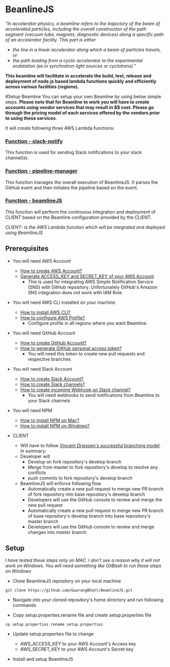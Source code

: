 # BeanlineJS
*"In accelerator physics, a beamline refers to the trajectory of the beam of accelerated particles, including the overall construction of the path segment (vacuum tube, magnets, diagnostic devices) along a specific path of an accelerator facility. This part is either*
  * *the line in a linear accelerator along which a beam of particles travels, or*
  * *the path leading from a cyclic accelerator to the experimental endstation (as in synchrotron light sources or cyclotrons)."*

**This beamline will facilitate in accelerate the build, test, release and deployment of node.js based lambda functions quickly and efficiently across various facilities (regions).**

#Setup Beamline
You can setup your own Beamline by using below simple steps. **Please note that for Beamline to work you will have to create accounts using vendor services that may result in $$ cost. Please go through the pricing model of each services offered by the vendors prior to using these services**.

It will create following three AWS Lambda functions:

### [Function - slack-notify](https://github.com/GaurangBhatt/BeamlineJS/blob/master/notification-line/README.md)
This function is used for sending Slack notifications to your slack channel(s).

### [Function - pipeline-manager](https://github.com/GaurangBhatt/BeamlineJS/blob/master/pipeline-manager/README.md)
This function manages the overall execution of BeamlineJS. It parses the GitHub event and then initiates the pipeline based on the event.

### [Function - beamlineJS](https://github.com/GaurangBhatt/BeamlineJS/blob/master/beamline/README.md)
This function will perform the continuous integration and deployment of CLIENT based on the Beamline configuration provided by the CLIENT.

*CLIENT- Is the AWS Lambda function which will be integrated and deployed using BeamlineJS*

## Prerequisites
* You will need AWS Account
  * [How to create AWS Account?](http://docs.aws.amazon.com/lambda/latest/dg/getting-started.html)
  * [Generate ACCESS_KEY and SECRET_KEY of your AWS Account](http://docs.aws.amazon.com/general/latest/gr/managing-aws-access-keys.html)
    * This is used for integrating AWS Simple Notification Service (SNS) with GitHub repository. Unfortunately GitHub's Amazon SNS integration does not work with IAM Role.

* You will need AWS CLI installed on your machine
  * [How to install AWS CLI?](http://docs.aws.amazon.com/cli/latest/userguide/installing.html)
  * [How to configure AWS Profile?](http://docs.aws.amazon.com/cli/latest/userguide/cli-chap-getting-started.html)
    * Configure profile in all regions where you want Beamline.

* You will need GitHub Account
  * [How to create GitHub Account?](https://help.github.com/articles/signing-up-for-a-new-github-account/)
  * [How to generate GitHub personal access token?](https://help.github.com/articles/creating-a-personal-access-token-for-the-command-line/)
    * You will need this token to create new pull requests and respective branches

* You will need Slack Account
  * [How to create Slack Account?](https://slack.com/create#email)
  * [How to create Slack channels?](https://get.slack.help/hc/en-us/articles/201402297-Create-a-channel)
  * [How to create incoming Webhook on Slack channel?](https://www.programmableweb.com/news/how-to-integrate-webhooks-slack-api/how-to/2015/10/20)
    * You will need webhooks to send notifications from Beamline to your Slack channels

* You will need NPM
   * [How to install NPM on Mac?](http://blog.teamtreehouse.com/install-node-js-npm-mac)
   * [How to install NPM on Windows?](http://blog.teamtreehouse.com/install-node-js-npm-windows)

* CLIENT
  * Will have to follow [Vincent Driessen's successful branching model](http://nvie.com/posts/a-successful-git-branching-model/).
  In summary:
  * Developer will
    - Develop on fork repository's develop branch
    - Merge from master to fork repository's develop to resolve any conflicts
    - push commits to fork repository's develop branch
  * BeamlineJS will enforce following flow
    - Automatically create a new pull request to merge new PR branch of fork repository into base repository's develop branch
    - Developers will use the GitHub console to review and merge the new pull request
    - Automatically create a new pull request to merge new PR branch of base repository's develop branch into base repository's master branch
    - Developers will use the GitHub console to review and merge changes into master branch

## Setup
*I have tested these steps only on MAC. I don't see a reason why it will not work on Windows. You will need something like GitBash to run these steps on Windows*

* Clone BeamlineJS repository on your local machine
```
git clone https://github.com/GaurangBhatt/BeamlineJS.git
```

* Navigate into your cloned repository's home directory and run following commands

* Copy setup.properties.rename file and create setup.properties file
```
cp setup.properties.rename setup.properties
```
  * Update setup.properties file to change
    * AWS_ACCESS_KEY to your AWS Account's Access key
    * AWS_SECRET_KEY to your AWS Account's Secret key

* Install and setup BeamlineJS
```

```
